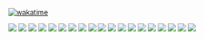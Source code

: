 [![wakatime](https://wakatime.com/badge/user/bfaf5bf3-6788-4b8f-bc98-b22bc13f4a44/project/cd6d2369-ac15-41a4-86a8-cc5170305a74.svg)](https://wakatime.com/badge/user/bfaf5bf3-6788-4b8f-bc98-b22bc13f4a44/project/cd6d2369-ac15-41a4-86a8-cc5170305a74)


<img src="https://raw.githubusercontent.com/BackendExpert/HMS/refs/heads/master/ScreenShots/Screenshot%20(120).png">
<img src="https://raw.githubusercontent.com/BackendExpert/HMS/refs/heads/master/ScreenShots/Screenshot%20(121).png">
<img src="https://raw.githubusercontent.com/BackendExpert/HMS/refs/heads/master/ScreenShots/Screenshot%20(122).png">
<img src="https://raw.githubusercontent.com/BackendExpert/HMS/refs/heads/master/ScreenShots/Screenshot%20(123).png">
<img src="https://raw.githubusercontent.com/BackendExpert/HMS/refs/heads/master/ScreenShots/Screenshot%20(124).png">
<img src="https://raw.githubusercontent.com/BackendExpert/HMS/refs/heads/master/ScreenShots/Screenshot%20(125).png">
<img src="https://raw.githubusercontent.com/BackendExpert/HMS/refs/heads/master/ScreenShots/Screenshot%20(126).png">
<img src="https://raw.githubusercontent.com/BackendExpert/HMS/refs/heads/master/ScreenShots/Screenshot%20(127).png">
<img src="https://raw.githubusercontent.com/BackendExpert/HMS/refs/heads/master/ScreenShots/Screenshot%20(128).png">
<img src="https://raw.githubusercontent.com/BackendExpert/HMS/refs/heads/master/ScreenShots/Screenshot%20(129).png">
<img src="https://raw.githubusercontent.com/BackendExpert/HMS/refs/heads/master/ScreenShots/Screenshot%20(130).png">

<img src="https://raw.githubusercontent.com/BackendExpert/HMS/refs/heads/master/ScreenShots/Screenshot%20(131).png">
<img src="https://raw.githubusercontent.com/BackendExpert/HMS/refs/heads/master/ScreenShots/Screenshot%20(132).png">

<img src="https://raw.githubusercontent.com/BackendExpert/HMS/refs/heads/master/ScreenShots/Screenshot%20(133).png">
<img src="https://raw.githubusercontent.com/BackendExpert/HMS/refs/heads/master/ScreenShots/Screenshot%20(134).png">
<img src="https://raw.githubusercontent.com/BackendExpert/HMS/refs/heads/master/ScreenShots/Screenshot%20(135).png">
<img src="https://raw.githubusercontent.com/BackendExpert/HMS/refs/heads/master/ScreenShots/Screenshot%20(136).png">
<img src="https://raw.githubusercontent.com/BackendExpert/HMS/refs/heads/master/ScreenShots/Screenshot%20(137).png">
<img src="https://raw.githubusercontent.com/BackendExpert/HMS/refs/heads/master/ScreenShots/Screenshot%20(138).png">
